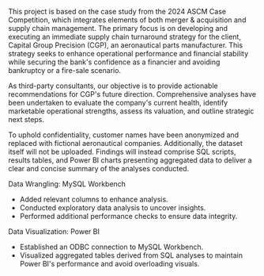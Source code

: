 This project is based on the case study from the 2024 ASCM Case Competition, which integrates elements of both merger & acquisition and supply chain management. The primary focus is on developing and executing an immediate supply chain turnaround strategy for the client, Capital Group Precision (CGP), an aeronautical parts manufacturer. This strategy seeks to enhance operational performance and financial stability while securing the bank's confidence as a financier and avoiding bankruptcy or a fire-sale scenario.

As third-party consultants, our objective is to provide actionable recommendations for CGP's future direction. Comprehensive analyses have been undertaken to evaluate the company's current health, identify marketable operational strengths, assess its valuation, and outline strategic next steps.

To uphold confidentiality, customer names have been anonymized and replaced with fictional aeronautical companies. Additionally, the dataset itself will not be uploaded. Findings will instead comprise SQL scripts, results tables, and Power BI charts presenting aggregated data to deliver a clear and concise summary of the analyses conducted.



Data Wrangling: MySQL Workbench
- Added relevant columns to enhance analysis.
- Conducted exploratory data analysis to uncover insights.
- Performed additional performance checks to ensure data integrity.

Data Visualization: Power BI
- Established an ODBC connection to MySQL Workbench.
- Visualized aggregated tables derived from SQL analyses to maintain Power BI's performance and avoid overloading visuals.
